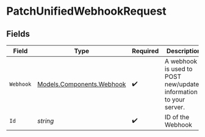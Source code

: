 # PatchUnifiedWebhookRequest


## Fields

| Field                                                             | Type                                                              | Required                                                          | Description                                                       |
| ----------------------------------------------------------------- | ----------------------------------------------------------------- | ----------------------------------------------------------------- | ----------------------------------------------------------------- |
| `Webhook`                                                         | [Models.Components.Webhook](../../Models/Components/Webhook.md)   | :heavy_check_mark:                                                | A webhook is used to POST new/updated information to your server. |
| `Id`                                                              | *string*                                                          | :heavy_check_mark:                                                | ID of the Webhook                                                 |